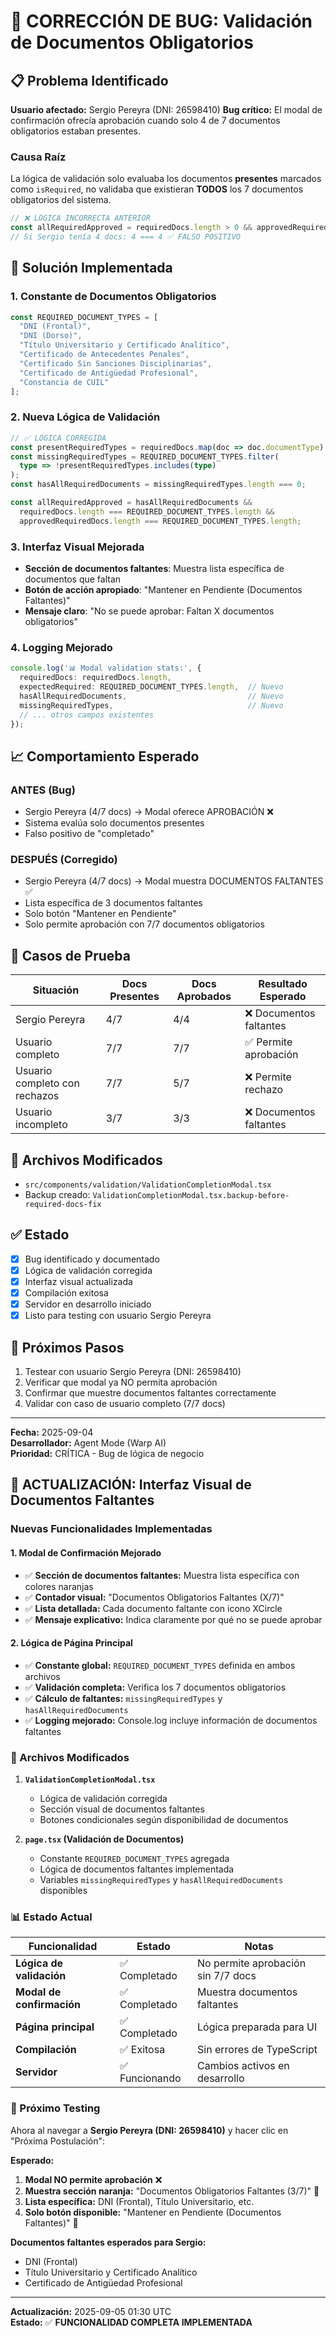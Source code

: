 # 🐛 **CORRECCIÓN DE BUG: Validación de Documentos Obligatorios**

## **📋 Problema Identificado**

**Usuario afectado:** Sergio Pereyra (DNI: 26598410)
**Bug crítico:** El modal de confirmación ofrecía aprobación cuando solo 4 de 7 documentos obligatorios estaban presentes.

### **Causa Raíz**
La lógica de validación solo evaluaba los documentos **presentes** marcados como `isRequired`, no validaba que existieran **TODOS** los 7 documentos obligatorios del sistema.

```typescript
// ❌ LÓGICA INCORRECTA ANTERIOR
const allRequiredApproved = requiredDocs.length > 0 && approvedRequiredDocs.length === requiredDocs.length;
// Si Sergio tenía 4 docs: 4 === 4 ✅ FALSO POSITIVO
```

## **🔧 Solución Implementada**

### **1. Constante de Documentos Obligatorios**
```typescript
const REQUIRED_DOCUMENT_TYPES = [
  "DNI (Frontal)",
  "DNI (Dorso)",
  "Título Universitario y Certificado Analítico",
  "Certificado de Antecedentes Penales",
  "Certificado Sin Sanciones Disciplinarias",
  "Certificado de Antigüedad Profesional",
  "Constancia de CUIL"
];
```

### **2. Nueva Lógica de Validación**
```typescript
// ✅ LÓGICA CORREGIDA
const presentRequiredTypes = requiredDocs.map(doc => doc.documentType);
const missingRequiredTypes = REQUIRED_DOCUMENT_TYPES.filter(
  type => !presentRequiredTypes.includes(type)
);
const hasAllRequiredDocuments = missingRequiredTypes.length === 0;

const allRequiredApproved = hasAllRequiredDocuments && 
  requiredDocs.length === REQUIRED_DOCUMENT_TYPES.length && 
  approvedRequiredDocs.length === REQUIRED_DOCUMENT_TYPES.length;
```

### **3. Interfaz Visual Mejorada**
- **Sección de documentos faltantes**: Muestra lista específica de documentos que faltan
- **Botón de acción apropiado**: "Mantener en Pendiente (Documentos Faltantes)"
- **Mensaje claro**: "No se puede aprobar: Faltan X documentos obligatorios"

### **4. Logging Mejorado**
```typescript
console.log('📊 Modal validation stats:', {
  requiredDocs: requiredDocs.length,
  expectedRequired: REQUIRED_DOCUMENT_TYPES.length,  // Nuevo
  hasAllRequiredDocuments,                           // Nuevo
  missingRequiredTypes,                              // Nuevo
  // ... otros campos existentes
});
```

## **📈 Comportamiento Esperado**

### **ANTES (Bug)**
- Sergio Pereyra (4/7 docs) → Modal oferece APROBACIÓN ❌
- Sistema evalúa solo documentos presentes
- Falso positivo de "completado"

### **DESPUÉS (Corregido)**
- Sergio Pereyra (4/7 docs) → Modal muestra DOCUMENTOS FALTANTES ✅
- Lista específica de 3 documentos faltantes
- Solo botón "Mantener en Pendiente"
- Solo permite aprobación con 7/7 documentos obligatorios

## **🧪 Casos de Prueba**

| Situación | Docs Presentes | Docs Aprobados | Resultado Esperado |
|-----------|----------------|----------------|-------------------|
| Sergio Pereyra | 4/7 | 4/4 | ❌ Documentos faltantes |
| Usuario completo | 7/7 | 7/7 | ✅ Permite aprobación |
| Usuario completo con rechazos | 7/7 | 5/7 | ❌ Permite rechazo |
| Usuario incompleto | 3/7 | 3/3 | ❌ Documentos faltantes |

## **📁 Archivos Modificados**
- `src/components/validation/ValidationCompletionModal.tsx`
- Backup creado: `ValidationCompletionModal.tsx.backup-before-required-docs-fix`

## **✅ Estado**
- [x] Bug identificado y documentado
- [x] Lógica de validación corregida
- [x] Interfaz visual actualizada
- [x] Compilación exitosa
- [x] Servidor en desarrollo iniciado
- [x] Listo para testing con usuario Sergio Pereyra

## **🔄 Próximos Pasos**
1. Testear con usuario Sergio Pereyra (DNI: 26598410)
2. Verificar que modal ya NO permita aprobación
3. Confirmar que muestre documentos faltantes correctamente
4. Validar con caso de usuario completo (7/7 docs)

---
**Fecha:** 2025-09-04  
**Desarrollador:** Agent Mode (Warp AI)  
**Prioridad:** CRÍTICA - Bug de lógica de negocio  

## **🎨 ACTUALIZACIÓN: Interfaz Visual de Documentos Faltantes**

### **Nuevas Funcionalidades Implementadas**

#### **1. Modal de Confirmación Mejorado**
- ✅ **Sección de documentos faltantes:** Muestra lista específica con colores naranjas
- ✅ **Contador visual:** "Documentos Obligatorios Faltantes (X/7)"
- ✅ **Lista detallada:** Cada documento faltante con icono XCircle
- ✅ **Mensaje explicativo:** Indica claramente por qué no se puede aprobar

#### **2. Lógica de Página Principal**
- ✅ **Constante global:** `REQUIRED_DOCUMENT_TYPES` definida en ambos archivos
- ✅ **Validación completa:** Verifica los 7 documentos obligatorios
- ✅ **Cálculo de faltantes:** `missingRequiredTypes` y `hasAllRequiredDocuments`
- ✅ **Logging mejorado:** Console.log incluye información de documentos faltantes

### **🔧 Archivos Modificados**

1. **`ValidationCompletionModal.tsx`**
   - Lógica de validación corregida
   - Sección visual de documentos faltantes
   - Botones condicionales según disponibilidad de documentos

2. **`page.tsx` (Validación de Documentos)**
   - Constante `REQUIRED_DOCUMENT_TYPES` agregada
   - Lógica de documentos faltantes implementada
   - Variables `missingRequiredTypes` y `hasAllRequiredDocuments` disponibles

### **📊 Estado Actual**

| Funcionalidad | Estado | Notas |
|---------------|--------|-------|
| **Lógica de validación** | ✅ Completado | No permite aprobación sin 7/7 docs |
| **Modal de confirmación** | ✅ Completado | Muestra documentos faltantes |
| **Página principal** | ✅ Completado | Lógica preparada para UI |
| **Compilación** | ✅ Exitosa | Sin errores de TypeScript |
| **Servidor** | ✅ Funcionando | Cambios activos en desarrollo |

### **🔄 Próximo Testing**

Ahora al navegar a **Sergio Pereyra (DNI: 26598410)** y hacer clic en "Próxima Postulación":

**Esperado:**
1. **Modal NO permite aprobación** ❌
2. **Muestra sección naranja:** "Documentos Obligatorios Faltantes (3/7)" 🧡
3. **Lista específica:** DNI (Frontal), Título Universitario, etc.
4. **Solo botón disponible:** "Mantener en Pendiente (Documentos Faltantes)" 🔄

**Documentos faltantes esperados para Sergio:**
- DNI (Frontal)
- Título Universitario y Certificado Analítico  
- Certificado de Antigüedad Profesional

---
**Actualización:** 2025-09-05 01:30 UTC  
**Estado:** ✅ **FUNCIONALIDAD COMPLETA IMPLEMENTADA**
